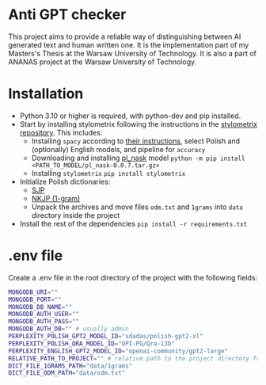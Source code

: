 # Anti GPT checker
This project aims to provide a reliable way of distinguishing between AI generated text and human written one. It is the implementation part of my Masters's Thesis at the Warsaw University of Technology. It is also a part of ANANAS project at the Warsaw University of Technology.

# Installation
- Python 3.10 or higher is required, with python-dev and pip installed.
- Start by installing stylometrix following the instructions in the [stylometrix repository](https://github.com/ZILiAT-NASK/StyloMetrix). This includes:
  - Installing `spacy` according to [their instructions](https://spacy.io/usage), select Polish and (optionally) English models, and pipeline for `accuracy`
  - Downloading and installing [pl_nask](http://mozart.ipipan.waw.pl/~rtuora/spacy/pl_nask-0.0.7.tar.gz) model `python -m pip install <PATH_TO_MODEL/pl_nask-0.0.7.tar.gz> `
  - Installing `stylometrix` `pip install stylometrix`
- Initialize Polish dictionaries:
  - [SJP](https://sjp.pl/sl/odmiany/sjp-odm-20250201.zip)
  - [NKJP (1-gram)](https://zil.ipipan.waw.pl/NKJPNGrams?action=AttachFile&do=get&target=1grams.gz)
  - Unpack the archives and move files `odm.txt` and `1grams` into `data` directory inside the project
- Install the rest of the dependencies `pip install -r requirements.txt`


# .env file
Create a .env file in the root directory of the project with the following fields:
```bash
MONGODB_URI=""
MONGODB_PORT=""
MONGODB_DB_NAME=""
MONGODB_AUTH_USER=""
MONGODB_AUTH_PASS=""
MONGODB_AUTH_DB="" # usually admin
PERPLEXITY_POLISH_GPT2_MODEL_ID="sdadas/polish-gpt2-xl"
PERPLEXITY_POLISH_QRA_MODEL_ID="OPI-PG/Qra-13b"
PERPLEXITY_ENGLISH_GPT2_MODEL_ID="openai-community/gpt2-large"
RELATIVE_PATH_TO_PROJECT="" # relative path to the project directory from working directory
DICT_FILE_1GRAMS_PATH="data/1grams"
DICT_FILE_ODM_PATH="data/odm.txt"
```